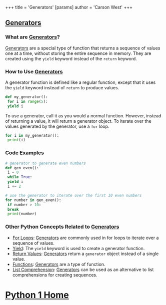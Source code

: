 +++
 title = 'Generators'
[params]
	author = 'Carson West'
+++
## [Generators](./../generators/)

### What are [Generators](./../generators/)?
 [Generators](./../generators/) are a special type of function that returns a sequence of values one at a time, without storing the entire sequence in memory. They are created using the `yield` keyword instead of the `return` keyword.

### How to Use [Generators](./../generators/)
A generator function is defined like a regular function, except that it uses the `yield` keyword instead of `return` to produce values.

```python
def my_generator():
 for i in range(5):
 yield i
```

To use a generator, call it as you would a normal function. However, instead of returning a value, it will return a generator object. To iterate over the values generated by the generator, use a `for` loop.

```python
for i in my_generator():
 print(i)
```

### Code Examples
```python
# generator to generate even numbers
def gen_even():
 i = 0
 while True:
 yield i
 i += 2
```

```python
# use the generator to iterate over the first 10 even numbers
for number in gen_even():
 if number > 10:
 break
 print(number)
```

### Other Python Concepts Related to [Generators](./../generators/)

- [For Loops](./../for-loops/): [Generators](./../generators/) are commonly used in for loops to iterate over a sequence of values.
- [Yield](./../yield/): The `yield` keyword is used to create a generator function.
- [Return Values](./../return-values/): [Generators](./../generators/) return a `generator` object instead of a single value.
- [Functions](./../functions/): [Generators](./../generators/) are a type of function.
- [List Comprehension](./../list-comprehension/): [Generators](./../generators/) can be used as an alternative to list comprehensions for creating sequences.
# [Python 1 Home](./../python-1-home/)